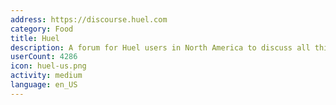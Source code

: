```yaml
---
address: https://discourse.huel.com
category: Food
title: Huel
description: A forum for Huel users in North America to discuss all things Huel!
userCount: 4286
icon: huel-us.png
activity: medium
language: en_US
---
```

